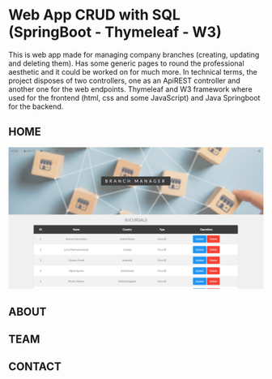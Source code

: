 # Web App CRUD with SQL (SpringBoot - Thymeleaf - W3)

This is web app made for managing company branches (creating, updating and deleting them). Has some generic pages to round the professional aesthetic and it could be worked on for much more. In technical terms, the project disposes of two controllers, one as an ApiREST controller and another one for the web endpoints. Thymeleaf and W3 framework where used for the frontend (html, css and some JavaScript) and Java Springboot for the backend.

## HOME
![Home page](2.Advanced_JAVA_Specialization/Sprint_5_Spring_Framework_Advance/s05t01n01/src/main/resources/static/images/Home1.png)

## ABOUT
## TEAM
## CONTACT
